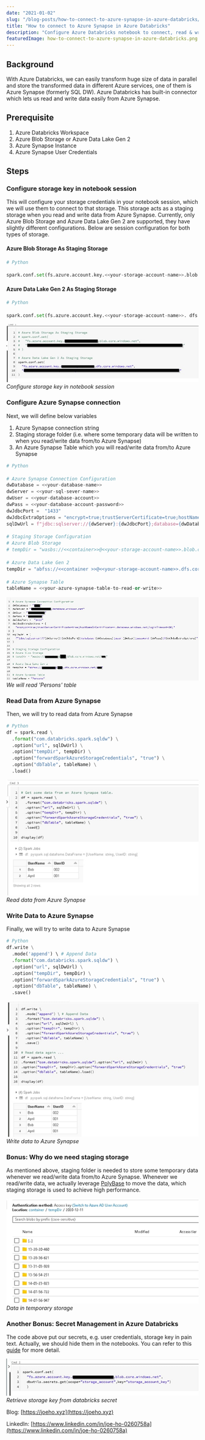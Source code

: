 ```yaml
---
date: "2021-01-02"
slug: "/blog-posts/how-to-connect-to-azure-synapse-in-azure-databricks/"
title: "How to connect to Azure Synapse in Azure Databricks"
description: "Configure Azure Databricks notebook to connect, read & write data to Azure Synapse"
featuredImage: how-to-connect-to-azure-synapse-in-azure-databricks.png
---
```

## Background
With Azure Databricks, we can easily transform huge size of data in parallel and store the transformed data in different Azure services, one of them is Azure Synapse (formerly SQL DW). Azure Databricks has built-in connector which lets us read and write data easily from Azure Synapse.

## Prerequisite
1. Azure Databricks Workspace
2. Azure Blob Storage or Azure Data Lake Gen 2
3. Azure Synapse Instance
4. Azure Synapse User Credentials


## Steps

### Configure storage key in notebook session
This will configure your storage credentials in your notebook session, which we will use them to connect to that storage. This storage acts as a staging storage when you read and write data from Azure Synapse. Currently, only Azure Blob Storage and Azure Data Lake Gen 2 are supported, they have slightly different configurations. Below are session configuration for both types of storage.

#### Azure Blob Storage As Staging Storage

```python
# Python

spark.conf.set(fs.azure.account.key.<<your-storage-account-name>>.blob.core.windows.net, ”<<your-storage-account-access-key>>”)
```

#### Azure Data Lake Gen 2 As Staging Storage
```python
# Python

spark.conf.set(fs.azure.account.key.<<your-storage-account-name>>. dfs.core.windows.net, ”<<your-storage-account-access-key>>”)
```

![Configure storage key in notebook session](../../images/how-to-connect-to-azure-synapse-in-azure-databricks/notebook-session-configuration.jpg)
*Configure storage key in notebook session*


### Configure Azure Synapse connection
Next, we will define below variables
1. Azure Synapse connection string
2. Staging storage folder (i.e. where some temporary data will be written to when you read/write data from/to Azure Synapse)
3. An Azure Synapse Table which you will read/write data from/to Azure Synapse

```python
# Python

# Azure Synapse Connection Configuration
dwDatabase = <<your-database-name>>
dwServer = <<your-sql-sever-name>>
dwUser = <<your-database-account>>
dwPass = <<your-database-account-password>>
dwJdbcPort =  "1433"
dwJdbcExtraOptions = "encrypt=true;trustServerCertificate=true;hostNameInCertificate=*.database.windows.net;loginTimeout=30;"
sqlDwUrl = f"jdbc:sqlserver://{dwServer}:{dwJdbcPort};database={dwDatabase};user={dwUser};password={dwPass};${dwJdbcExtraOptions}"
  
# Staging Storage Configuration
# Azure Blob Storage
# tempDir = "wasbs://<<container>>@<<your-storage-account-name>>.blob.core.windows.net/<<folder-for-temporary-data>>"

# Azure Data Lake Gen 2
tempDir = "abfss://<<container >>@<<your-storage-account-name>>.dfs.core.windows.net/<<folder-for-temporary-data>>"

# Azure Synapse Table
tableName = <<your-azure-synapse-table-to-read-or-write>>
```

![Configure Azure Synapse connection](../../images/how-to-connect-to-azure-synapse-in-azure-databricks/synapse-connection-configuration.jpg)
*We will read 'Persons' table*

### Read Data from Azure Synapse
Then, we will try to read data from Azure Synapse

```python
# Python
df = spark.read \
  .format("com.databricks.spark.sqldw") \
  .option("url", sqlDwUrl) \
  .option("tempDir", tempDir) \
  .option("forwardSparkAzureStorageCredentials", "true") \
  .option("dbTable", tableName) \
  .load()
```
![Read data from Azure Synapse](../../images/how-to-connect-to-azure-synapse-in-azure-databricks/read-data-from-synapse.jpg)
*Read data from Azure Synapse*

### Write Data to Azure Synapse
Finally, we will try to write data to Azure Synapse

```python
# Python
df.write \
  .mode('append') \ # Append Data
  .format("com.databricks.spark.sqldw") \
  .option("url", sqlDwUrl) \
  .option("tempDir", tempDir) \
  .option("forwardSparkAzureStorageCredentials", "true") \
  .option("dbTable", tableName) \
  .save()
```

![Write data to Azure Synapse](../../images/how-to-connect-to-azure-synapse-in-azure-databricks/write-data-to-synapse.jpg)
*Write data to Azure Synapse*

### Bonus: Why do we need staging storage
As mentioned above, staging folder is needed to store some temporary data whenever we read/write data from/to Azure Synapse. Whenever we read/write data, we actually leverage [PolyBase](https://docs.microsoft.com/en-us/sql/relational-databases/polybase/polybase-guide?view=sql-server-ver15 "PolyBase") to move the data, which staging storage is used to achieve high performance.

![Data in temporary storage](../../images/how-to-connect-to-azure-synapse-in-azure-databricks/data-in-temporary-storage.jpg)
*Data in temporary storage*

### Another Bonus: Secret Management in Azure Databricks
The code above put our secrets, e.g. user credentials, storage key in pain text. Actually, we should hide them in the notebooks. You can refer to this [guide](/blog-posts/how-to-store-secrets-in-azure-databricks/) for more detail.

![Retrieve storage key from databricks secret](../../images/how-to-connect-to-azure-synapse-in-azure-databricks/use-databricks-secret.jpg)
*Retrieve storage key from databricks secret*

Blog: [https://joeho.xyz](https://joeho.xyz)

LinkedIn: [https://www.linkedin.com/in/joe-ho-0260758a](https://www.linkedin.com/in/joe-ho-0260758a)